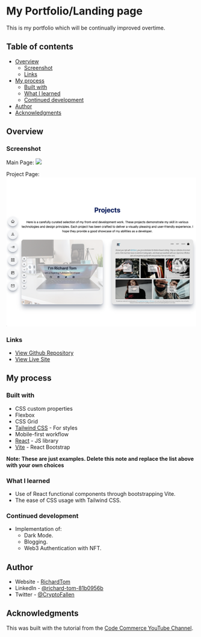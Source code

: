 # My Portfolio/Landing page

This is my portfolio which will be continually improved overtime.

## Table of contents

- [Overview](#overview)
  - [Screenshot](#screenshot)
  - [Links](#links)
- [My process](#my-process)
  - [Built with](#built-with)
  - [What I learned](#what-i-learned)
  - [Continued development](#continued-development)
- [Author](#author)
- [Acknowledgments](#acknowledgments)

## Overview

### Screenshot

Main Page:
![](./src/assets/portfolio-project/main.png)

Project Page:
![](./src/assets/portfolio-project/projects.png)

### Links

- [View Github Repository](https://github.com/r-tom90/portfolio.git)
- [View Live Site](https://richard-tom-portolio.vercel.app/)

## My process

### Built with

- CSS custom properties
- Flexbox
- CSS Grid
- [Tailwind CSS](https://tailwindcss.com/#what-is-tailwind) - For styles
- Mobile-first workflow
- [React](https://reactjs.org/) - JS library
- [Vite](https://vitejs.dev/) - React Bootstrap

**Note: These are just examples. Delete this note and replace the list above with your own choices**

### What I learned

- Use of React functional components through bootstrapping Vite.
- The ease of CSS usage with Tailwind CSS.

### Continued development

- Implementation of:
  - Dark Mode.
  - Blogging.
  - Web3 Authentication with NFT.

## Author

- Website - [RichardTom]()
- LinkedIn - [@richard-tom-81b0956b](https://www.linkedin.com/in/richard-tom-81b0956b/)
- Twitter - [@CryptoFallen](https://twitter.com/CryptoFallen)

## Acknowledgments

This was built with the tutorial from the [Code Commerce YouTube Channel](https://www.youtube.com/watch?v=22CxRxryQFE&list=PLRz-nDZjTFgcdEdy7LfB5AcYsTtGxX59j&index=39).
